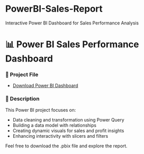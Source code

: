 # PowerBI-Sales-Report
Interactive Power BI Dashboard for Sales Performance Analysis
# 📊 Power BI Sales Performance Dashboard

### 📁 Project File
- [Download Power BI Dashboard](./Power_BI_Sales_Analysis.pbix)

### 🧠 Description
This Power BI project focuses on:
- Data cleaning and transformation using Power Query
- Building a data model with relationships
- Creating dynamic visuals for sales and profit insights
- Enhancing interactivity with slicers and filters

Feel free to download the .pbix file and explore the report.
